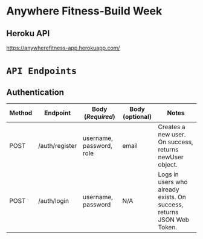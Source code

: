 # Anywhere Fitness-Build Week

## Heroku API

https://anywherefitness-app.herokuapp.com/<br>

# `API Endpoints`

## Authentication

| Method | Endpoint       | Body (_Required_)        | Body (optional) | Notes                                                                 |
| ------ | -------------- | ------------------------ | --------------- | --------------------------------------------------------------------- |
| POST   | /auth/register | username, password, role | email           | Creates a new user. On success, returns newUser object.               |
| POST   | /auth/login    | username, password       | N/A             | Logs in users who already exists. On success, returns JSON Web Token. |
